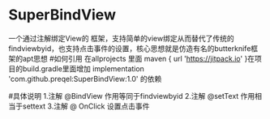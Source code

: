 # SuperBindView
一个通过注解绑定View的 框架，支持简单的view绑定从而替代了传统的findviewbyid，也支持点击事件的设置，核心思想就是仿造有名的butterknife框架的apt思想
#如何引用
在allprojects 里面 maven { url 'https://jitpack.io' }在项目的build.gradle里面增加 implementation 'com.github.preqel:SuperBindView:1.0' 的依赖

#具体说明
1.注解 @BindView
作用等同于findviewbyid
2.注解 @setText
作用相当于settext
3.注解 @ OnClick
设置点击事件
